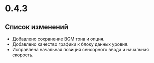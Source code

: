 # 0.4.3

## Список изменений

- Добавлено сохранение BGM тона и опция.
- Добавлено качество графики к блоку данных уровня.
- Исправлена начальная позиция сенсорного ввода и начальная скорость.
